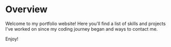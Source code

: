 # Overview

Welcome to my portfolio website! Here you'll find a list of skills and projects I've worked on since my coding journey began and ways to contact me.

Enjoy!
